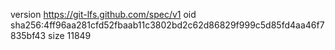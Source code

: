 version https://git-lfs.github.com/spec/v1
oid sha256:4ff96aa281cfd52fbaab11c3802bd2c62d86829f999c5d85fd4aa46f7835bf43
size 11849
